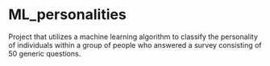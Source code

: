 # ML_personalities
Project that utilizes a machine learning algorithm to classify the personality of individuals within a group of people who answered a survey consisting of 50 generic questions.
